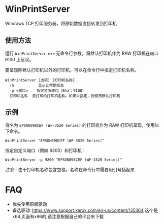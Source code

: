 # WinPrintServer
Windows TCP 打印服务器，将原始数据直接转发到打印机

## 使用方法
运行 `WinPrintServer.exe` 无命令行参数，将默认打印机作为 RAW 打印机在端口 9100 上呈现。

要呈现除默认打印机以外的打印机，可以在命令行中指定打印机名称。

```
WinPrintServer [选项] [打印机名称]
  -h           显示此帮助信息
  -p <端口>    指定监听端口（默认：9100）
  打印机名称  要打印的打印机名称。如果未指定，则使用默认打印机
```

## 示例

将名为 `EPSON098CEF (WF-3520 Series)` 的打印机作为 RAW 打印机呈现，使用以下命令。

```
WinPrintServer "EPSON098CEF (WF-3520 Series)"
```

指定自定义端口（例如 9200）和打印机：

```
WinPrintServer -p 9200 "EPSON098CEF (WF-3520 Series)"
```

*注意* - 由于打印机名称包含空格，名称在命令行中需要用引号括起来

# FAQ

- 优先使用原版驱动
- 备选驱动: https://www.support.xerox.com/en-us/content/135364 这个是x64,页面有x86的,请注意根据自己的平台来下载